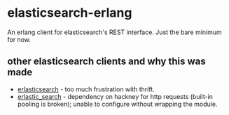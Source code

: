 # elasticsearch-erlang

An erlang client for elasticsearch's REST interface. Just the bare minimum for now.

## other elasticsearch clients and why this was made

* [erlasticsearch](https://github.com/dieswaytoofast/erlasticsearch) - too much frustration with thrift.
* [erlastic_search](https://github.com/tsloughter/erlastic_search) - dependency on hackney for http requests (built-in pooling is broken); unable to configure without wrapping the module.

